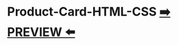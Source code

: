 # Product-Card-HTML-CSS [:arrow_right: PREVIEW :arrow_left:](https://erik161.github.io/Product-Card-HTML-CSS/)
